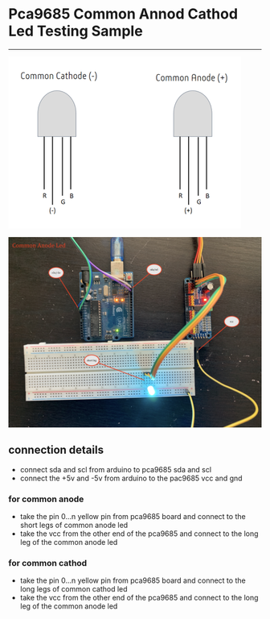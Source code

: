 # Pca9685 Common Annod Cathod Led Testing Sample 

----

![img](image/common-annod-cathod-led.png)

![img](image/connections.JPG)


## connection details 

* connect sda and scl from arduino to pca9685 sda and scl 
* connect the +5v and -5v from arduino to the pac9685 vcc and gnd 

### for common anode 
* take the pin 0...n yellow pin from pca9685 board and connect to the short legs of common anode led 
* take the vcc from the other end of the pca9685 and connect to the long leg of the common anode led 

### for common cathod 
* take the pin 0...n yellow pin from pca9685 board and connect to the long legs of common cathod led 
* take the vcc from the other end of the pca9685 and connect to the long leg of the common anode led 